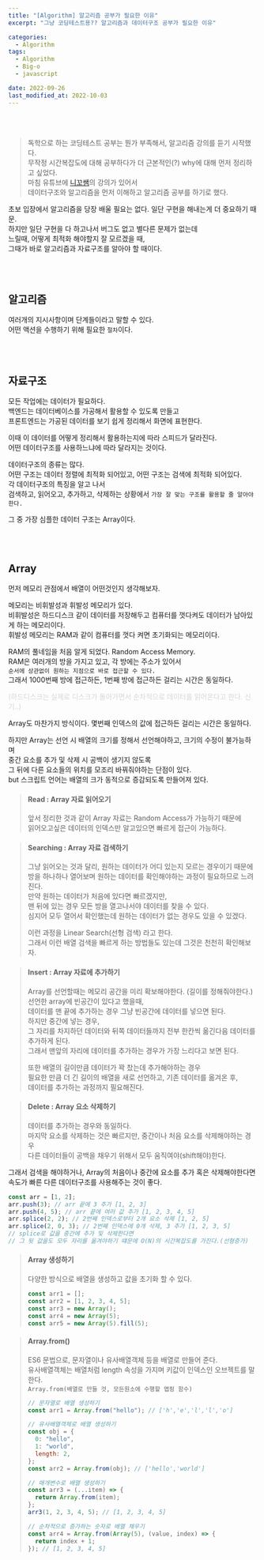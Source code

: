 ```yaml
---
title: "[Algorithm] 알고리즘 공부가 필요한 이유"
excerpt: "그냥 코딩테스트용?? 알고리즘과 데이터구조 공부가 필요한 이유"

categories:
  - Algorithm
tags:
  - Algorithm
  - Big-o
  - javascript

date: 2022-09-26
last_modified_at: 2022-10-03
---
```


<br>
<br>

> 독학으로 하는 코딩테스트 공부는 뭔가 부족해서, 알고리즘 강의를 듣기 시작했다.<br>
> 무작정 시간복잡도에 대해 공부하다가 더 근본적인(?) why에 대해 먼저 정리하고 싶었다.<br>
> 마침 유튜브에 [니꼬쌤]의 강의가 있어서<br>
> 데이터구조와 알고리즘을 먼저 이해하고 알고리즘 공부를 하기로 했다.

초보 입장에서 알고리즘을 당장 배울 필요는 없다. 일단 구현을 해내는게 더 중요하기 때문.<br>
하지만 일단 구현을 다 하고나서 버그도 없고 별다른 문제가 없는데<br>
느릴때, 어떻게 최적화 해야할지 잘 모르겠을 때,<br>
그때가 바로 알고리즘과 자료구조를 알아야 할 때이다.

<br>
<br>

## 알고리즘

여러개의 지시사항이며 단계들이라고 말할 수 있다.<br>
어떤 액션을 수행하기 위해 필요한 `절차`이다.

<br>
<br>

## 자료구조

모든 작업에는 데이터가 필요하다.<br>
백엔드는 데이터베이스를 가공해서 활용할 수 있도록 만들고<br>
프론트엔드는 가공된 데이터를 보기 쉽게 정리해서 화면에 표현한다.

이때 이 데이터를 어떻게 정리해서 활용하는지에 따라 스피드가 달라진다.<br>
어떤 데이터구조를 사용하느냐에 따라 달라지는 것이다.

데이터구조의 종류는 많다.<br>
어떤 구조는 데이터 정렬에 최적화 되어있고, 어떤 구조는 검색에 최적화 되어있다.<br>
각 데이터구조의 특징을 알고 나서<br>
검색하고, 읽어오고, 추가하고, 삭제하는 상황에서 `가장 잘 맞는 구조를 활용할 줄 알아야한다.`

그 중 가장 심플한 데이터 구조는 Array이다.

<br>
<br>

## Array

먼저 메모리 관점에서 배열이 어떤것인지 생각해보자.

메모리는 비휘발성과 휘발성 메모리가 있다.<br>
비휘발성은 하드디스크 같이 데이터를 저장해두고 컴퓨터를 껏다켜도 데이터가 남아있게 하는 메모리이다.<br>
휘발성 메모리는 RAM과 같이 컴퓨터를 껏다 켜면 초기화되는 메모리이다.

RAM의 풀네임을 처음 알게 되었다. Random Access Memory.<br>
RAM은 여러개의 방을 가지고 있고, 각 방에는 주소가 있어서<br>
`순서에 상관없이 원하는 지점으로 바로 접근할 수 있다.`<br>
그래서 1000번째 방에 접근하든, 1번째 방에 접근하든 걸리는 시간은 동일하다.

<span style="color: #d6d6d6">(하드디스크는 실제로 디스크가 돌아가면서 순차적으로 데이터를 읽어온다고 한다. 신기..)</span>

Array도 마찬가지 방식이다. 몇번째 인덱스의 값에 접근하든 걸리는 시간은 동일하다.<br>

하지만 Array는 선언 시 배열의 크기를 정해서 선언해야하고, 크기의 수정이 불가능하며<br>
중간 요소를 추가 및 삭제 시 공백이 생기지 않도록<br>
그 뒤에 다른 요소들의 위치를 모조리 바꿔줘야하는 단점이 있다.<br>
but 스크립트 언어는 배열의 크가 동적으로 증감되도록 만들어져 있다.<br>

> #### Read : Array 자료 읽어오기
>
> 앞서 정리한 것과 같이 Array 자료는 Random Access가 가능하기 때문에<br>
> 읽어오고싶은 데이터의 인덱스만 알고있으면 빠르게 접근이 가능하다.

> #### Searching : Array 자료 검색하기
>
> 그냥 읽어오는 것과 달리, 원하는 데이터가 어디 있는지 모르는 경우이기 때문에<br>
> 방을 하나하나 열어보며 원하는 데이터를 확인해야하는 과정이 필요하므로 느려진다.<br>
> 만약 원하는 데이터가 처음에 있다면 빠르겠지만,<br>
> 맨 뒤에 있는 경우 모든 방을 열고나서야 데이터를 찾을 수 있다.<br>
> 심지어 모두 열어서 확인했는데 원하는 데이터가 없는 경우도 있을 수 있겠다.
>
> 이런 과정을 Linear Search(선형 검색) 라고 한다.<br>
> 그래서 이런 배열 검색을 빠르게 하는 방법들도 있는데 그것은 천천히 확인해보자.

> #### Insert : Array 자료에 추가하기
>
> Array를 선언할때는 메모리 공간을 미리 확보해야한다. (길이를 정해줘야한다.)<br>
> 선언한 array에 빈공간이 있다고 했을때,<br>
> 데이터를 맨 끝에 추가하는 경우 그냥 빈공간에 데이터를 넣으면 된다.<br>
> 하지만 중간에 넣는 경우,<br>
> 그 자리를 차지하던 데이터와 뒤쪽 데이터들까지 전부 한칸씩 옮긴다음 데이터를 추가하게 된다.<br>
> 그래서 맨앞의 자리에 데이터를 추가하는 경우가 가장 느리다고 보면 된다.
>
> 또한 배열의 길이만큼 데이터가 꽉 찼는데 추가해야하는 경우<br>
> 필요한 만큼 더 긴 길이의 배열을 새로 선언하고, 기존 데이터를 옮겨온 후,<br>
> 데이터를 추가하는 과정까지 필요해진다.

> #### Delete : Array 요소 삭제하기
>
> 데이터를 추가하는 경우와 동일하다.<br>
> 마지막 요소를 삭제하는 것은 빠르지만, 중간이나 처음 요소를 삭제해야하는 경우<br>
> 다른 데이터들이 공백을 채우기 위해서 모두 움직여야(shift해야)한다.<br>

그래서 검색을 해야하거나, Array의 처음이나 중간에 요소를 추가 혹은 삭제해야한다면<br>
속도가 빠른 다른 데이터구조를 사용해주는 것이 좋다.

```javascript
const arr = [1, 2];
arr.push(3); // arr 끝에 3 추가 [1, 2, 3]
arr.push(4, 5); // arr 끝에 여러 값 추가 [1, 2, 3, 4, 5]
arr.splice(2, 2); // 2번째 인덱스로부터 2개 요소 삭제 [1, 2, 5]
arr.splice(2, 0, 3); // 2번째 인덱스에 0개 삭제, 3 추가 [1, 2, 3, 5]
// splice로 값을 중간에 추가 및 삭제한다면
// 그 뒷 값을도 모두 자리를 옮겨야하기 떄문에 O(N)의 시간복잡도를 가진다.(선형증가)
```

> #### Array 생성하기
>
> 다양한 방식으로 배열을 생성하고 값을 초기화 할 수 있다.
>
> ```javascript
> const arr1 = [];
> const arr2 = [1, 2, 3, 4, 5];
> const arr3 = new Array();
> const arr4 = new Array(5);
> const arr5 = new Array(5).fill(5);
> ```

> #### Array.from()
>
> ES6 문법으로, 문자열이나 유사배열객체 등을 배열로 만들어 준다.<br>
> 유사배열객체는 배열처럼 length 속성을 가지며 키값이 인덱스인 오브젝트를 말한다.<br> `Array.from(배열로 만들 것, 모든원소에 수행할 맵핑 함수)`
>
> ```javascript
> // 문자열로 배열 생성하기
> const arr1 = Array.from("hello"); // ['h','e','l','l','o']
>
> // 유사배열객체로 배열 생성하기
> const obj = {
>   0: "hello",
>   1: "world",
>   length: 2,
> };
> const arr2 = Array.from(obj); // ['hello','world']
>
> // 매개변수로 배열 생성하기
> const arr3 = (...item) => {
>   return Array.from(item);
> };
> arr3(1, 2, 3, 4, 5); // [1, 2, 3, 4, 5]
>
> // 순차적으로 증가하는 숫자로 배열 채우기
> const arr4 = Array.from(Array(5), (value, index) => {
>   return index + 1;
> }); // [1, 2, 3, 4, 5]
> ```

[니꼬쌤]: https://youtu.be/9TyyMtlk5i4
